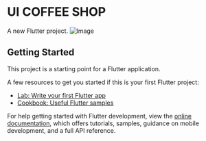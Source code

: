 # UI COFFEE SHOP

A new Flutter project.
![Image](https://github.com/user-attachments/assets/c5f2998d-3b8e-426a-92c9-bb6ffbc7c3ab)

## Getting Started

This project is a starting point for a Flutter application.

A few resources to get you started if this is your first Flutter project:

- [Lab: Write your first Flutter app](https://docs.flutter.dev/get-started/codelab)
- [Cookbook: Useful Flutter samples](https://docs.flutter.dev/cookbook)

For help getting started with Flutter development, view the
[online documentation](https://docs.flutter.dev/), which offers tutorials,
samples, guidance on mobile development, and a full API reference.

